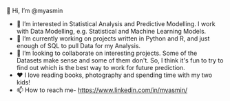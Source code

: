  👋 Hi, I’m @myasmin
- 👀 I’m interested in Statistical Analysis and Predictive Modelling. I work with Data Modelling, e.g. Statistical and Machine Learning Models.
- 🌱 I’m currently working on projects written in Python and R, and just enough of SQL to pull Data for my Analysis. 
- 💞️ I’m looking to collaborate on interesting projects. Some of the Datasets make sense and some of them don't. So, I think it's fun to try to find out which is the best way to work for future prediction.
- ❤️ I love reading books, photography and spending time with my two kids! 
- 📫 How to reach me- https://www.linkedin.com/in/myasmin/
